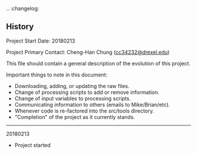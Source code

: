 .. :changelog:

History
-------

Project Start Date: 20180213

Project Primary Contact: Cheng-Han Chung (cc34232@drexel.edu)


This file should contain a general description of the evolution of this project. 

Important things to note in this document:
  - Downloading, adding, or updating the raw files.
  - Change of processing scripts to add or remove information.
  - Change of input variables to processing scripts.
  - Communicating information to others (emails to Mike/Brian/etc).
  - Whenever code is re-factored into the src/tools directory.
  - "Completion" of the project as it currently stands.


------------------------------------------

20180213
  - Project started